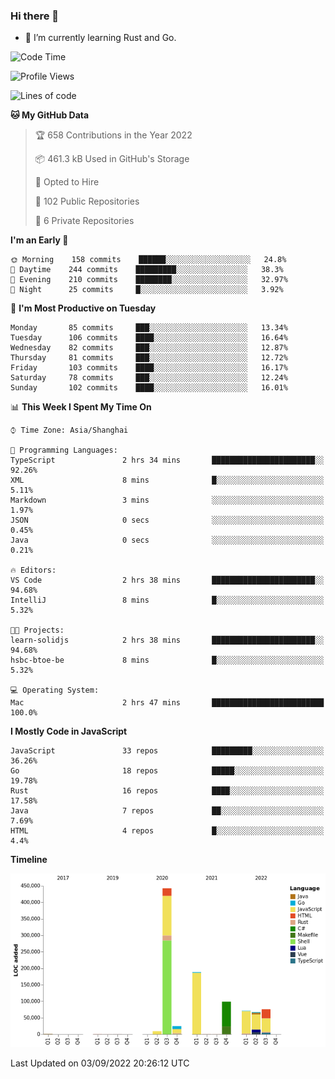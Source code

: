 ### Hi there 👋

- 🌱 I’m currently learning Rust and Go.

<!--START_SECTION:waka-->
![Code Time](http://img.shields.io/badge/Code%20Time-683%20hrs%2020%20mins-blue)

![Profile Views](http://img.shields.io/badge/Profile%20Views-0-blue)

![Lines of code](https://img.shields.io/badge/From%20Hello%20World%20I%27ve%20Written-979%20Thousand%20lines%20of%20code-blue)

**🐱 My GitHub Data** 

> 🏆 658 Contributions in the Year 2022
 > 
> 📦 461.3 kB Used in GitHub's Storage 
 > 
> 💼 Opted to Hire
 > 
> 📜 102 Public Repositories 
 > 
> 🔑 6 Private Repositories  
 > 
**I'm an Early 🐤** 

```text
🌞 Morning    158 commits    ██████░░░░░░░░░░░░░░░░░░░   24.8% 
🌆 Daytime    244 commits    █████████░░░░░░░░░░░░░░░░   38.3% 
🌃 Evening    210 commits    ████████░░░░░░░░░░░░░░░░░   32.97% 
🌙 Night      25 commits     █░░░░░░░░░░░░░░░░░░░░░░░░   3.92%

```
📅 **I'm Most Productive on Tuesday** 

```text
Monday       85 commits     ███░░░░░░░░░░░░░░░░░░░░░░   13.34% 
Tuesday      106 commits    ████░░░░░░░░░░░░░░░░░░░░░   16.64% 
Wednesday    82 commits     ███░░░░░░░░░░░░░░░░░░░░░░   12.87% 
Thursday     81 commits     ███░░░░░░░░░░░░░░░░░░░░░░   12.72% 
Friday       103 commits    ████░░░░░░░░░░░░░░░░░░░░░   16.17% 
Saturday     78 commits     ███░░░░░░░░░░░░░░░░░░░░░░   12.24% 
Sunday       102 commits    ████░░░░░░░░░░░░░░░░░░░░░   16.01%

```


📊 **This Week I Spent My Time On** 

```text
⌚︎ Time Zone: Asia/Shanghai

💬 Programming Languages: 
TypeScript               2 hrs 34 mins       ███████████████████████░░   92.26% 
XML                      8 mins              █░░░░░░░░░░░░░░░░░░░░░░░░   5.11% 
Markdown                 3 mins              ░░░░░░░░░░░░░░░░░░░░░░░░░   1.97% 
JSON                     0 secs              ░░░░░░░░░░░░░░░░░░░░░░░░░   0.45% 
Java                     0 secs              ░░░░░░░░░░░░░░░░░░░░░░░░░   0.21%

🔥 Editors: 
VS Code                  2 hrs 38 mins       ███████████████████████░░   94.68% 
IntelliJ                 8 mins              █░░░░░░░░░░░░░░░░░░░░░░░░   5.32%

🐱‍💻 Projects: 
learn-solidjs            2 hrs 38 mins       ███████████████████████░░   94.68% 
hsbc-btoe-be             8 mins              █░░░░░░░░░░░░░░░░░░░░░░░░   5.32%

💻 Operating System: 
Mac                      2 hrs 47 mins       █████████████████████████   100.0%

```

**I Mostly Code in JavaScript** 

```text
JavaScript               33 repos            █████████░░░░░░░░░░░░░░░░   36.26% 
Go                       18 repos            █████░░░░░░░░░░░░░░░░░░░░   19.78% 
Rust                     16 repos            ████░░░░░░░░░░░░░░░░░░░░░   17.58% 
Java                     7 repos             ██░░░░░░░░░░░░░░░░░░░░░░░   7.69% 
HTML                     4 repos             █░░░░░░░░░░░░░░░░░░░░░░░░   4.4%

```


**Timeline**

![Chart not found](https://raw.githubusercontent.com/elton/elton/main/charts/bar_graph.png) 


 Last Updated on 03/09/2022 20:26:12 UTC
<!--END_SECTION:waka-->

<!--
**elton/elton** is a ✨ _special_ ✨ repository because its `README.md` (this file) appears on your GitHub profile.

Here are some ideas to get you started:

- 🔭 I’m currently working on ...
- 🌱 I’m currently learning ...
- 👯 I’m looking to collaborate on ...
- 🤔 I’m looking for help with ...
- 💬 Ask me about ...
- 📫 How to reach me: ...
- 😄 Pronouns: ...
- ⚡ Fun fact: ...
-->
